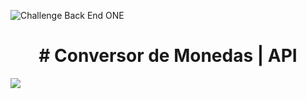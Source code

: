 ![Challenge Back End ONE](https://miro.medium.com/v2/resize:fit:1140/1*olEe-YQm7qfpwa3iWOrTPw.jpeg)
<h1 align="center"> # Conversor de Monedas | API </h1>
<p align="left">
   <img src="https://img.shields.io/badge/STATUS-EN%20DESAROLLO-green">
</p>
